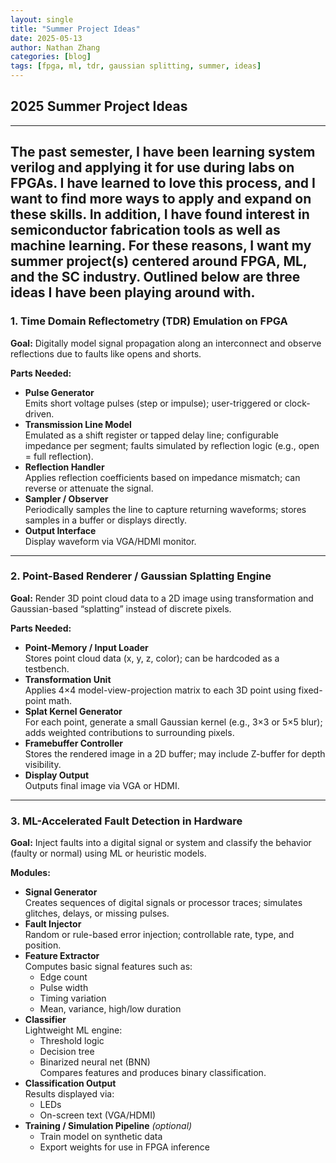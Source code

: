 ```yaml
---
layout: single
title: "Summer Project Ideas"
date: 2025-05-13
author: Nathan Zhang
categories: [blog]
tags: [fpga, ml, tdr, gaussian splitting, summer, ideas]
---
```


## 2025 Summer Project Ideas
---
The past semester, I have been learning system verilog and applying it for use during labs on FPGAs. I have learned to love this process, and I want to find more ways to apply and expand on these skills. In addition, I have found interest in semiconductor fabrication tools as well as machine learning. For these reasons, I want my summer project(s) centered around FPGA, ML, and the SC industry. Outlined below are three ideas I have been playing around with.
---

### 1. Time Domain Reflectometry (TDR) Emulation on FPGA

**Goal:** Digitally model signal propagation along an interconnect and observe reflections due to faults like opens and shorts.

**Parts Needed:**
- **Pulse Generator**  
  Emits short voltage pulses (step or impulse); user-triggered or clock-driven.
- **Transmission Line Model**  
  Emulated as a shift register or tapped delay line; configurable impedance per segment; faults simulated by reflection logic (e.g., open = full reflection).
- **Reflection Handler**  
  Applies reflection coefficients based on impedance mismatch; can reverse or attenuate the signal.
- **Sampler / Observer**  
  Periodically samples the line to capture returning waveforms; stores samples in a buffer or displays directly.
- **Output Interface**  
  Display waveform via VGA/HDMI monitor.

---

### 2. Point-Based Renderer / Gaussian Splatting Engine

**Goal:** Render 3D point cloud data to a 2D image using transformation and Gaussian-based “splatting” instead of discrete pixels.

**Parts Needed:**
- **Point-Memory / Input Loader**  
  Stores point cloud data (x, y, z, color); can be hardcoded as a testbench.
- **Transformation Unit**  
  Applies 4×4 model-view-projection matrix to each 3D point using fixed-point math.
- **Splat Kernel Generator**  
  For each point, generate a small Gaussian kernel (e.g., 3×3 or 5×5 blur); adds weighted contributions to surrounding pixels.
- **Framebuffer Controller**  
  Stores the rendered image in a 2D buffer; may include Z-buffer for depth visibility.
- **Display Output**  
  Outputs final image via VGA or HDMI.

---

### 3. ML-Accelerated Fault Detection in Hardware

**Goal:** Inject faults into a digital signal or system and classify the behavior (faulty or normal) using ML or heuristic models.

**Modules:**
- **Signal Generator**  
  Creates sequences of digital signals or processor traces; simulates glitches, delays, or missing pulses.
- **Fault Injector**  
  Random or rule-based error injection; controllable rate, type, and position.
- **Feature Extractor**  
  Computes basic signal features such as:
  - Edge count
  - Pulse width
  - Timing variation
  - Mean, variance, high/low duration
- **Classifier**  
  Lightweight ML engine:
  - Threshold logic
  - Decision tree
  - Binarized neural net (BNN)  
  Compares features and produces binary classification.
- **Classification Output**  
  Results displayed via:
  - LEDs
  - On-screen text (VGA/HDMI)
- **Training / Simulation Pipeline** *(optional)*  
  - Train model on synthetic data  
  - Export weights for use in FPGA inference
